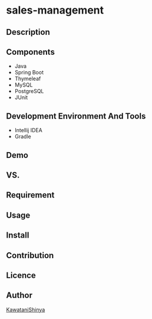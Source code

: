 # sales-management

## Description

## Components
- Java
- Spring Boot
- Thymeleaf
- MySQL
- PostgreSQL
- JUnit

## Development Environment And Tools
- Intellij IDEA
- Gradle

## Demo

## VS.

## Requirement

## Usage

## Install

## Contribution

## Licence

## Author

[KawataniShinya](https://github.com/KawataniShinya)

